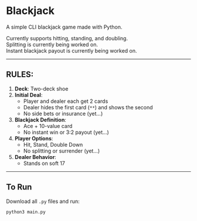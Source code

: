 # Blackjack

A simple CLI blackjack game made with Python.

Currently supports hitting, standing, and doubling.  
Splitting is currently being worked on.  
Instant blackjack payout is currently being worked on.

---

## RULES:

1. **Deck**: Two-deck shoe  
2. **Initial Deal**:  
   - Player and dealer each get 2 cards  
   - Dealer hides the first card (`**`) and shows the second  
   - No side bets or insurance (yet...)  
3. **Blackjack Definition**:  
   - Ace + 10-value card  
   - No instant win or 3:2 payout (yet...)  
4. **Player Options**:  
   - Hit, Stand, Double Down  
   - No splitting or surrender (yet...)  
5. **Dealer Behavior**:  
   - Stands on soft 17  

---

## To Run

Download all `.py` files and run:

```bash
python3 main.py

